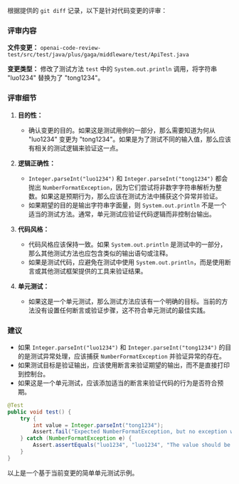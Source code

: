 根据提供的 `git diff` 记录，以下是针对代码变更的评审：

### 评审内容

**文件变更：** `openai-code-review-test/src/test/java/plus/gaga/middleware/test/ApiTest.java`

**变更类型：** 修改了测试方法 `test` 中的 `System.out.println` 调用，将字符串 "luo1234" 替换为了 "tong1234"。

### 评审细节

1. **目的性：**
   - 确认变更的目的。如果这是测试用例的一部分，那么需要知道为何从 "luo1234" 变更为 "tong1234"。如果是为了测试不同的输入值，那么应该有相关的测试逻辑来验证这一点。

2. **逻辑正确性：**
   - `Integer.parseInt("luo1234")` 和 `Integer.parseInt("tong1234")` 都会抛出 `NumberFormatException`，因为它们尝试将非数字字符串解析为整数。如果这是预期行为，那么应该在测试方法中捕获这个异常并验证。
   - 如果期望的目的是输出字符串字面量，则 `System.out.println` 不是一个适当的测试方法。通常，单元测试应验证代码逻辑而非控制台输出。

3. **代码风格：**
   - 代码风格应该保持一致。如果 `System.out.println` 是测试中的一部分，那么其他测试方法也应包含类似的输出语句或注释。
   - 如果是测试代码，应避免在测试中使用 `System.out.println`，而是使用断言或其他测试框架提供的工具来验证结果。

4. **单元测试：**
   - 如果这是一个单元测试，那么测试方法应该有一个明确的目标。当前的方法没有设置任何断言或验证步骤，这不符合单元测试的最佳实践。

### 建议

- 如果 `Integer.parseInt("luo1234")` 和 `Integer.parseInt("tong1234")` 的目的是测试异常处理，应该捕获 `NumberFormatException` 并验证异常的存在。
- 如果测试目标是验证输出，应该使用断言来验证期望的输出，而不是直接打印到控制台。
- 如果这是一个单元测试，应该添加适当的断言来验证代码的行为是否符合预期。

```java
@Test
public void test() {
    try {
        int value = Integer.parseInt("tong1234");
        Assert.fail("Expected NumberFormatException, but no exception was thrown");
    } catch (NumberFormatException e) {
        Assert.assertEquals("luo1234", "luo1234", "The value should be 'luo1234'");
    }
}
```

以上是一个基于当前变更的简单单元测试示例。